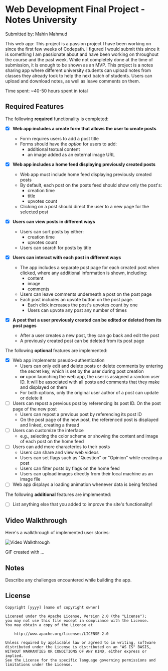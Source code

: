 # Web Development Final Project - Notes University

Submitted by: Mahin Mahmud

This web app: This project is a passion project I have been working on since the first few weeks of Codepath. I figured I would submit this since it is something I am passionate about and have been working on throughout the course and the past week. While not completely done at the time of submission, it is enough to be shown as an MVP. This project is a notes sharing app where different university students can upload notes from classes they already took to help the next batch of students. Users can upload and download notes, as well as leave comments on them. 

Time spent: ~40-50 hours spent in total

## Required Features

The following **required** functionality is completed:


- [X] **Web app includes a create form that allows the user to create posts**
  - Form requires users to add a post title
  - Forms should have the *option* for users to add: 
    - additional textual content
    - an image added as an external image URL
- [X] **Web app includes a home feed displaying previously created posts**
  - Web app must include home feed displaying previously created posts
  - By default, each post on the posts feed should show only the post's:
    - creation time
    - title 
    - upvotes count
  - Clicking on a post should direct the user to a new page for the selected post
- [X] **Users can view posts in different ways**
  - Users can sort posts by either:
    -  creation time
    -  upvotes count
  - Users can search for posts by title
- [X] **Users can interact with each post in different ways**
  - The app includes a separate post page for each created post when clicked, where any additional information is shown, including:
    - content
    - image
    - comments
  - Users can leave comments underneath a post on the post page
  - Each post includes an upvote button on the post page. 
    - Each click increases the post's upvotes count by one
    - Users can upvote any post any number of times

- [X] **A post that a user previously created can be edited or deleted from its post pages**
  - After a user creates a new post, they can go back and edit the post
  - A previously created post can be deleted from its post page

The following **optional** features are implemented:


- [X] Web app implements pseudo-authentication
  - Users can only edit and delete posts or delete comments by entering the secret key, which is set by the user during post creation
  - **or** upon launching the web app, the user is assigned a random user ID. It will be associated with all posts and comments that they make and displayed on them
  - For both options, only the original user author of a post can update or delete it
- [ ] Users can repost a previous post by referencing its post ID. On the post page of the new post
  - Users can repost a previous post by referencing its post ID
  - On the post page of the new post, the referenced post is displayed and linked, creating a thread
- [ ] Users can customize the interface
  - e.g., selecting the color scheme or showing the content and image of each post on the home feed
- [ ] Users can add more characterics to their posts
  - Users can share and view web videos
  - Users can set flags such as "Question" or "Opinion" while creating a post
  - Users can filter posts by flags on the home feed
  - Users can upload images directly from their local machine as an image file
- [ ] Web app displays a loading animation whenever data is being fetched

The following **additional** features are implemented:

* [ ] List anything else that you added to improve the site's functionality!

## Video Walkthrough

Here's a walkthrough of implemented user stories:

<img src='http://i.imgur.com/link/to/your/gif/file.gif' title='Video Walkthrough' width='' alt='Video Walkthrough' />

<!-- Replace this with whatever GIF tool you used! -->
GIF created with ...  
<!-- Recommended tools:
[Kap](https://getkap.co/) for macOS
[ScreenToGif](https://www.screentogif.com/) for Windows
[peek](https://github.com/phw/peek) for Linux. -->

## Notes

Describe any challenges encountered while building the app.

## License

    Copyright [yyyy] [name of copyright owner]

    Licensed under the Apache License, Version 2.0 (the "License");
    you may not use this file except in compliance with the License.
    You may obtain a copy of the License at

        http://www.apache.org/licenses/LICENSE-2.0

    Unless required by applicable law or agreed to in writing, software
    distributed under the License is distributed on an "AS IS" BASIS,
    WITHOUT WARRANTIES OR CONDITIONS OF ANY KIND, either express or implied.
    See the License for the specific language governing permissions and
    limitations under the License.
